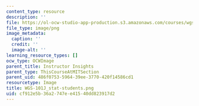 ```yaml
---
content_type: resource
description: ''
file: https://ol-ocw-studio-app-production.s3.amazonaws.com/courses/wgs-101-introduction-to-womens-and-gender-studies-fall-2014/cf912e5b36a2747ee41540dd823917d2_WGS-101J_stat-students.png
file_type: image/png
image_metadata:
  caption: ''
  credit: ''
  image-alt: ''
learning_resource_types: []
ocw_type: OCWImage
parent_title: Instructor Insights
parent_type: ThisCourseAtMITSection
parent_uid: 486f0753-5964-39ee-3770-420f14586cd1
resourcetype: Image
title: WGS-101J_stat-students.png
uid: cf912e5b-36a2-747e-e415-40dd823917d2
---
```

